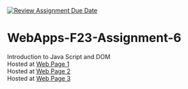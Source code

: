 [![Review Assignment Due Date](https://classroom.github.com/assets/deadline-readme-button-24ddc0f5d75046c5622901739e7c5dd533143b0c8e959d652212380cedb1ea36.svg)](https://classroom.github.com/a/b9NC0g7h)
# WebApps-F23-Assignment-6
Introduction to Java Script and DOM<br>
Hosted at [Web Page 1](https://44-563-webapps-f23.github.io/44563-webapps-f23-assignment6-saikrishna1419/)<br>
Hosted at [Web Page 2](https://44-563-webapps-f23.github.io/44563-webapps-f23-assignment6-saikrishna1419/)<br>
Hosted at [Web Page 3](https://44-563-webapps-f23.github.io/44563-webapps-f23-assignment6-saikrishna1419/)<br>


